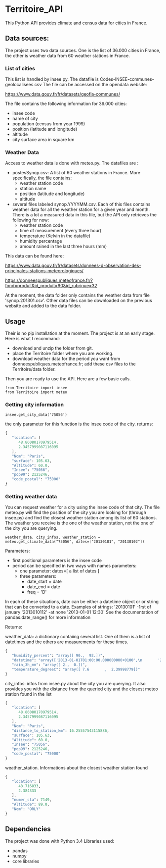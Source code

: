 # Territoire_API
This Python API provides climate and census data for cities in France.

## Data sources:
The project uses two data sources. One is the list of 36.000 cities in France, the other is weather data from
60 weather stations in France.

### List of cities
This list is handled by insee.py. The datafile is Codes-INSEE-communes-geolocalisees.csv The file can be accessed on
the opendata website:

https://www.data.gouv.fr/fr/datasets/geofla-communes/

The file contains the following information for 36.000 cities:
- insee code
- name of city
- population (census from year 1999)
- position (latitude and longitude)
- altitude
- city surface area in square km

### Weather Data
Access to weather data is done with meteo.py. The datafiles are :
 - postesSynop.csv: A list of 60 weather stations in France. More specifically, the file contains:
    - weather station code
    - station name
    - position (latitude and longitude)
    - altitude
 - several files labeled synop.YYYYMM.csv. Each of this files contains weather data for all the weather station for
   a given year and month. There is a lot a measured data in this file, but the API only retrieves the following for now:
    - weather station code
    - time of measurement (every three hour)
    - temperature (Kelvin in the datafile)
    - humidity percentage
    - amount rained in the last three hours (mm)

This data can be found here:

https://www.data.gouv.fr/fr/datasets/donnees-d-observation-des-principales-stations-meteorologiques/

https://donneespubliques.meteofrance.fr/?fond=produit&id_produit=90&id_rubrique=32

At the moment, the data folder only contains the weather data from file 'synop.201301.csv'. Other data files can be
downloaded on the previous website and added to the data folder.

## Usage
Their is no pip installation at the moment. The project is at an early stage. Here is what I recommand:
- download and unzip the folder from git.
- place the Territoire folder where you are working.
- download weather data for the period you want from donneespubliques.meteofrance.fr; add these csv files to the
  Territoire/data folder.

Then you are ready to use the API. Here are a few basic calls.

    from Territoire import insee
    from Territoire import meteo

### Getting city information

    insee.get_city_data('75056')
    
the only parameter for this function is the insee code of the city.
returns:

```python
{
   "location": [
      48.86080170979514,
      2.3457999087116095
   ],
   "Nom": "Paris",
   "surface": 105.63,
   "Altitude": 60.0,
   "Insee": "75056",
   "pop99": 2125246,
   "code_postal": "75000"
}
```

### Getting weather data
You can request weather for a city using the insee code of that city. The file meteo.py will find the position of
the city you are looking for (through insee.py) and find the closest weather station among its list of 60 stations.
The weather you receive is the one of the weather station, not the one of the city you are querying.

    weather_data, city_infos, weather_station = meteo.get_climate_data("75056", dates=["20130101", "20130102"])

Parameters:
 - first positional parameters is the insee code
 - period can be specified in two ways with names parameters:
    - one parameter: dates=[ a list of dates ]
    - three parameters:
       - date_start = date
       - date_end = date
       - freq = 'D'
 
In each of these situations, date can be either a datetime object or or string that can be converted to a date.
Examples of strings:
  '20130101'   -1rst of january
  '2013010112' -at none
  '2013-01-01 12:30'
See the documentation of pandas.date_range() for more information

Returns:

weather_data: a dictionary contaiing several list. One of them is a list of datetimes and the others are measurements
for these times.
```python
{
   "humidity_percent": "array([ 90.,  92.])",
   "datetime": "array(['2013-01-01T01:00:00.000000000+0100',\n       '2013-01-02T01:00:00.000000000+0100'], dtype='datetime64[ns]')",
   "rain_3h_mm": "array([ 2.,  0.])",
   "temperature_degreeC": "array([ 7.6       ,  2.39998779])"
}
```
city_infos: infos from insee.py about the city you are querying. It also provides you with the distance from the
queried city and the closest meteo station found in the list
```python
{
   "location": [
      48.86080170979514,
      2.3457999087116095
   ],
   "Nom": "Paris",
   "distance_to_station_km": 16.25557543115886,
   "surface": 105.63,
   "Altitude": 60.0,
   "Insee": "75056",
   "pop99": 2125246,
   "code_postal": "75000"
}
```

weather_station. Informations about the closest weather station found
```python
{
   "location": [
      48.716833,
      2.384333
   ],
   "numer_sta": 7149,
   "Altitude": 89.0,
   "Nom": "ORLY"
}
```

## Dependencies
The project was done with Python 3.4
Libraries used:
 - pandas
 - numpy
 - core libraries
